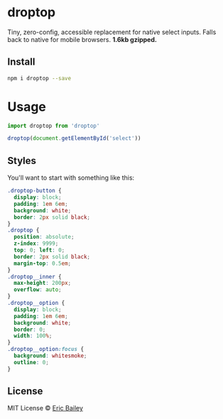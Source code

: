 # droptop
Tiny, zero-config, accessible replacement for native select inputs. Falls back
to native for mobile browsers. **1.6kb gzipped.**

## Install
```bash
npm i droptop --save
```

# Usage
```javascript
import droptop from 'droptop'

droptop(document.getElementById('select'))
```
## Styles
You'll want to start with something like this:
```css
.droptop-button {
  display: block;
  padding: 1em 6em;
  background: white;
  border: 2px solid black;
}
.droptop {
  position: absolute;
  z-index: 9999;
  top: 0; left: 0;
  border: 2px solid black;
  margin-top: 0.5em;
}
.droptop__inner {
  max-height: 200px;
  overflow: auto;
}
.droptop__option {
  display: block;
  padding: 1em 6em;
  background: white;
  border: 0;
  width: 100%;
}
.droptop__option:focus {
  background: whitesmoke;
  outline: 0;
}
```

## License
MIT License © [Eric Bailey](https://estrattonbailey.com)
